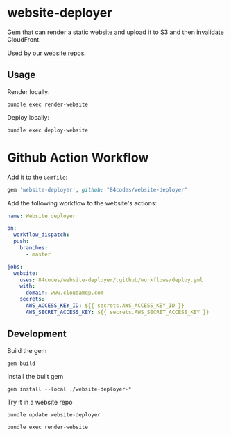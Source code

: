 # website-deployer

Gem that can render a static website and upload it to S3 and then invalidate CloudFront.

Used by our [website repos].

[website repos]: https://github.com/84codes?q=website&type=&language=

## Usage

Render locally:

    bundle exec render-website

Deploy locally:

    bundle exec deploy-website


# Github Action Workflow

Add it to the `Gemfile`:

```ruby
gem 'website-deployer', github: "84codes/website-deployer"
```

Add the following workflow to the website's actions:

```yaml
name: Website deployer

on:
  workflow_dispatch:
  push:
    branches:
      - master

jobs:
  website:
    uses: 84codes/website-deployer/.github/workflows/deploy.yml
    with:
      domain: www.cloudamqp.com
    secrets:
      AWS_ACCESS_KEY_ID: ${{ secrets.AWS_ACCESS_KEY_ID }}
      AWS_SECRET_ACCESS_KEY: ${{ secrets.AWS_SECRET_ACCESS_KEY }}
```

## Development

Build the gem

    gem build

Install the built gem

    gem install --local ./website-deployer-*

Try it in a website repo

    bundle update website-deployer

    bundle exec render-website
